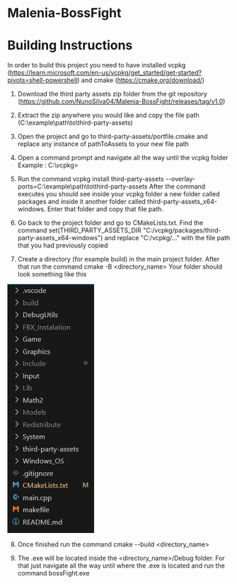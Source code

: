 # Malenia-BossFight 
# Building Instructions

In order to build this project you need to have installed 
vcpkg (https://learn.microsoft.com/en-us/vcpkg/get_started/get-started?pivots=shell-powershell) 
and cmake (https://cmake.org/download/)

1. Download the third party assets zip folder from the git repository (https://github.com/NunoSilva04/Malenia-BossFight/releases/tag/v1.0)

2. Extract the zip anywhere you would like and copy the file path (C:\example\path\to\third-party-assets)

3. Open the project and go to third-party-assets/portfile.cmake and replace any instance of pathToAssets to your new file path

4. Open a command prompt and navigate all the way until the vcpkg folder 
Example : C:\vcpkg>

5. Run the command vcpkg install third-party-assets --overlay-ports=C:\example\path\to\third-party-assets
After the command executes you should see inside your vcpkg folder a new folder called packages and inside it another folder called
third-party-assets_x64-windows. Enter that folder and copy that file path.

6. Go back to the project folder and go to CMakeLists.txt. 
Find the command set(THIRD_PARTY_ASSETS_DIR "C:/vcpkg/packages/third-party-assets_x64-windows") and replace "C:/vcpkg/..."
with the file path that you had previously copied

7. Create a directory (for example build) in the main project folder. After that run the command cmake -B <directory_name>
Your folder should look something like this 

![](ReadMe_Pictures/example1.png)

8. Once finished run the command cmake --build <directory_name>

9. The .exe will be located inside the <directory_name>/Debug folder. For that just navigate all the way until where the .exe is located and run the command bossFight.exe